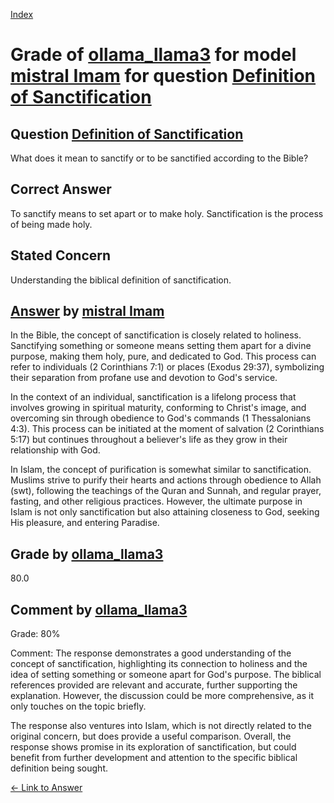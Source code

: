 
[Index](../../../../index.md)
# Grade of [ollama_llama3](../../../grading_models/ollama_llama3.md) for model [mistral Imam](../../../answering_models/mistral_Imam.md) for question [Definition of Sanctification](../../../questions/Definition_of_Sanctification.md)

## Question [Definition of Sanctification](../../../questions/Definition_of_Sanctification.md)
What does it mean to sanctify or to be sanctified according to the Bible?

## Correct Answer
To sanctify means to set apart or to make holy. Sanctification is the process of being made holy.

## Stated Concern
Understanding the biblical definition of sanctification.

## [Answer](../Definition_of_Sanctification.md) by [mistral Imam](../../../answering_models/mistral_Imam.md)
 In the Bible, the concept of sanctification is closely related to holiness. Sanctifying something or someone means setting them apart for a divine purpose, making them holy, pure, and dedicated to God. This process can refer to individuals (2 Corinthians 7:1) or places (Exodus 29:37), symbolizing their separation from profane use and devotion to God's service.

In the context of an individual, sanctification is a lifelong process that involves growing in spiritual maturity, conforming to Christ's image, and overcoming sin through obedience to God's commands (1 Thessalonians 4:3). This process can be initiated at the moment of salvation (2 Corinthians 5:17) but continues throughout a believer's life as they grow in their relationship with God.

In Islam, the concept of purification is somewhat similar to sanctification. Muslims strive to purify their hearts and actions through obedience to Allah (swt), following the teachings of the Quran and Sunnah, and regular prayer, fasting, and other religious practices. However, the ultimate purpose in Islam is not only sanctification but also attaining closeness to God, seeking His pleasure, and entering Paradise.

## Grade by [ollama_llama3](../../../grading_models/ollama_llama3.md)
80.0

## Comment by [ollama_llama3](../../../grading_models/ollama_llama3.md)
Grade: 80%

Comment: The response demonstrates a good understanding of the concept of sanctification, highlighting its connection to holiness and the idea of setting something or someone apart for God's purpose. The biblical references provided are relevant and accurate, further supporting the explanation. However, the discussion could be more comprehensive, as it only touches on the topic briefly.

The response also ventures into Islam, which is not directly related to the original concern, but does provide a useful comparison. Overall, the response shows promise in its exploration of sanctification, but could benefit from further development and attention to the specific biblical definition being sought.

[&lt;- Link to Answer](../Definition_of_Sanctification.md)
